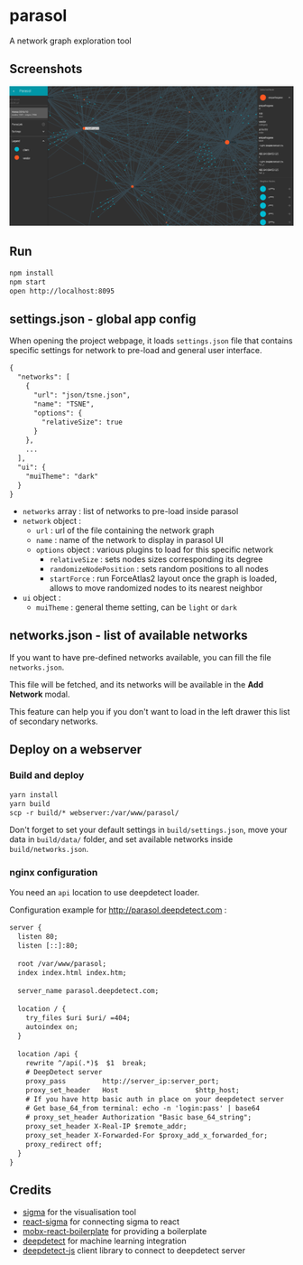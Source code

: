 
parasol
=======

A network graph exploration tool

## Screenshots

 ![Screenshot](documentation/Parasol_screenshot_20170411.png)

## Run

```
npm install
npm start
open http://localhost:8095
```

## settings.json - global app config

When opening the project webpage, it loads `settings.json` file that contains
specific settings for network to pre-load and general user interface.

```
{
  "networks": [
    {
      "url": "json/tsne.json",
      "name": "TSNE",
      "options": {
        "relativeSize": true
      }
    },
    ...
  ],
  "ui": {
    "muiTheme": "dark"
  }
}
```

* `networks` array : list of networks to pre-load inside parasol
* `network` object :
  * `url` : url of the file containing the network graph
  * `name` : name of the network to display in parasol UI
  * `options` object : various plugins to load for this specific network
    * `relativeSize` : sets nodes sizes corresponding its degree
    * `randomizeNodePosition` : sets random positions to all nodes
    * `startForce` : run ForceAtlas2 layout once the graph is loaded, allows to move randomized nodes to its nearest neighbor
* `ui` object :
  * `muiTheme` : general theme setting, can be `light` or `dark`

## networks.json - list of available networks

If you want to have pre-defined networks available, you can fill the file `networks.json`.

This file will be fetched, and its networks will be available in the **Add Network** modal.

This feature can help you if you don't want to load in the left drawer this list of secondary networks.

## Deploy on a webserver

### Build and deploy

```
yarn install
yarn build
scp -r build/* webserver:/var/www/parasol/
```

Don't forget to set your default settings in `build/settings.json`, move your data in `build/data/` folder, and set available networks inside `build/networks.json`.

### nginx configuration

You need an `api` location to use deepdetect loader.

Configuration example for http://parasol.deepdetect.com :

```
server {
  listen 80;
  listen [::]:80;

  root /var/www/parasol;
  index index.html index.htm;

  server_name parasol.deepdetect.com;

  location / {
    try_files $uri $uri/ =404;
    autoindex on;
  }

  location /api {
    rewrite ^/api(.*)$  $1  break;
    # DeepDetect server
    proxy_pass         http://server_ip:server_port;
    proxy_set_header   Host                   $http_host;
    # If you have http basic auth in place on your deepdetect server
    # Get base_64_from terminal: echo -n 'login:pass' | base64
    # proxy_set_header Authorization "Basic base_64_string";
    proxy_set_header X-Real-IP $remote_addr;
    proxy_set_header X-Forwarded-For $proxy_add_x_forwarded_for;
    proxy_redirect off;
  }
}
```


## Credits

* [sigma](http://sigmajs.org/) for the visualisation tool
* [react-sigma](https://dunnock.github.io/react-sigma/) for connecting sigma to react
* [mobx-react-boilerplate](https://github.com/il-tmfv/mobx-react-boilerplate) for providing a boilerplate
* [deepdetect](https://deepdetect.com) for machine learning integration
* [deepdetect-js](https://github.com/alx/deepdetect/tree/client-js-242/clients/js) client library to connect to deepdetect server
